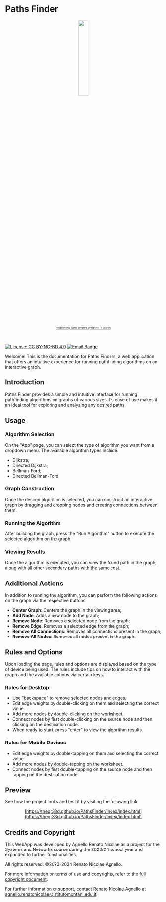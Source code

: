 # Paths Finder

<p align="center">
  <img src="https://raw.githubusercontent.com/thegr33d/PathsFinder/master/nodes.png" width="25%"/>
</p>
<div style="font-size:8px; margin-bottom: 1rem;" align="center"><a href="https://www.flaticon.com/free-icons/relationship" title="relationship icons">Relationship icons created by Becris - Flaticon</a>
</div>

</br>

[![License: CC BY-NC-ND 4.0](https://img.shields.io/badge/License-CC_BY--NC--ND_4.0-lightgrey.svg)](https://creativecommons.org/licenses/by-nc-nd/4.0/)
[![Email Badge](https://img.shields.io/badge/Gmail-Contact_Me-green?style=flat-square&logo=gmail&logoColor=FFFFFF&labelColor=3A3B3C&color=62F1CD)](mailto:agnello.renatonicolae@istitutomontani.edu.it)

Welcome! This is the documentation for Paths Finders, a web application that offers an intuitive experience for running pathfinding algorithms on an interactive graph.

## Introduction

Paths Finder provides a simple and intuitive interface for running pathfinding algorithms on graphs of various sizes. Its ease of use makes it an ideal tool for exploring and analyzing any desired paths.

## Usage

### Algorithm Selection

On the "App" page, you can select the type of algorithm you want from a dropdown menu. The available algorithm types include:

- Dijkstra;
- Directed Dijkstra;
- Bellman-Ford;
- Directed Bellman-Ford.

### Graph Construction

Once the desired algorithm is selected, you can construct an interactive graph by dragging and dropping nodes and creating connections between them.

### Running the Algorithm

After building the graph, press the "Run Algorithm" button to execute the selected algorithm on the graph.

### Viewing Results

Once the algorithm is executed, you can view the found path in the graph, along with all other secondary paths with the same cost.

## Additional Actions

In addition to running the algorithm, you can perform the following actions on the graph via the respective buttons:

- **Center Graph**: Centers the graph in the viewing area;
- **Add Node**: Adds a new node to the graph;
- **Remove Node**: Removes a selected node from the graph;
- **Remove Edge**: Removes a selected edge from the graph;
- **Remove All Connections**: Removes all connections present in the graph;
- **Remove All Nodes**: Removes all nodes present in the graph.

## Rules and Options

Upon loading the page, rules and options are displayed based on the type of device being used. The rules include tips on how to interact with the graph and the available options via certain keys.

### Rules for Desktop

- Use "backspace" to remove selected nodes and edges.
- Edit edge weights by double-clicking on them and selecting the correct value.
- Add more nodes by double-clicking on the worksheet.
- Connect nodes by first double-clicking on the source node and then clicking on the destination node.
- When ready to start, press "enter" to view the algorithm results.

### Rules for Mobile Devices

- Edit edge weights by double-tapping on them and selecting the correct value.
- Add more nodes by double-tapping on the worksheet.
- Connect nodes by first double-tapping on the source node and then tapping on the destination node.

## Preview
See how the project looks and test it by visiting the following link:
<div align="center">

[https://thegr33d.github.io/PathsFinder/index/index.html](https://thegr33d.github.io/PathsFinder/index/index.html)

</div>

## Credits and Copyright

This WebApp was developed by Agnello Renato Nicolae as a project for the Systems and Networks course during the 2023/24 school year and expanded to further functionalities.

All rights reserved. ©2023-2024 Renato Nicolae Agnello.

For more information on terms of use and copyrights, refer to the [full copyright document](https://creativecommons.org/licenses/by-nc-nd/4.0/).

For further information or support, contact Renato Nicolae Agnello at [agnello.renatonicolae@istitutomontani.edu.it](mailto:agnello.renatonicolae@istitutomontani.edu.it).

